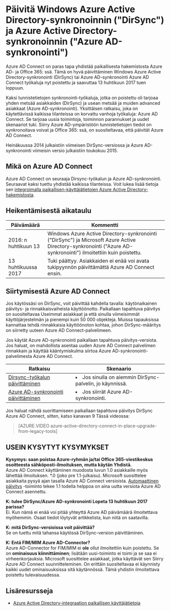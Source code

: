 <properties
    pageTitle="Päivityksen Dirsync-työkalun ja Azure AD-synkronointi | Microsoft Azure"
    description="Tässä artikkelissa käsitellään päivittää Azure AD Connect Dirsync-työkalun ja Azure AD-synkronointi."
    services="active-directory"
    documentationCenter=""
    authors="andkjell"
    manager="femila"
    editor=""/>

<tags
    ms.service="active-directory"
    ms.workload="identity"
    ms.tgt_pltfrm="na"
    ms.devlang="na"
    ms.topic="article"
    ms.date="06/27/2016"
    ms.author="billmath"/>


# <a name="upgrade-windows-azure-active-directory-sync-dirsync-and-azure-active-directory-sync-azure-ad-sync"></a>Päivitä Windows Azure Active Directory-synkronoinnin ("DirSync") ja Azure Active Directory-synkronoinnin ("Azure AD-synkronointi")
Azure AD Connect on paras tapa yhdistää paikallisesta hakemistosta Azure AD- ja Office 365: ssä. Tämä on hyvä päivittäminen Windows Azure Active Directory-synkronointi (DirSync) tai Azure AD-synkronointi Azure AD Connect työkaluja nyt poistettu ja saavuttaa 13 huhtikuun 2017 tuen loppuun.

Kaksi tunnistetietojen synkronointi-työkaluja, jotka on poistettu oli tarjoaa yhden metsää asiakkaiden (DirSync) ja usean metsää ja muiden advanced asiakkaat (Azure AD-synkronointi). Yksittäisen ratkaisu, joka on käytettävissä kaikissa tilanteissa on korvattu vanhoja työkaluja: Azure AD Connect. Se tarjoaa uusia toimintoja, toiminnon parannukset ja uudet skenaariot tuki. Siirry Azure AD-ympäristöön tunnistetietojen tiedot on synkronoitava voivat ja Office 365: ssä, on suositeltavaa, että päivität Azure AD Connect.

Heinäkuussa 2014 julkaistiin viimeisen DirSync-versiossa ja Azure AD-synkronointi viimeisin versio julkaistiin toukokuu 2015.

## <a name="what-is-azure-ad-connect"></a>Mikä on Azure AD Connect
Azure AD Connect on seuraaja Dirsync-työkalun ja Azure AD-synkronointi. Seuraavat kaksi tuettu yhdistää kaikissa tilanteissa. Voit lukea lisää tietoja sen [integroimalla paikallisen-käyttäjätietojen Azure Active Directory-hakemistosta](active-directory-aadconnect.md).

## <a name="deprecation-schedule"></a>Heikentämisestä aikataulu

Päivämäärä | Kommentti
 --- | ---
2016: n huhtikuun 13 | Windows Azure Active Directory-synkronointi ("DirSync") ja Microsoft Azure Active Directory-synkronointi ("Azure AD-synkronointi") ilmoitettiin kuin poistettu.
13 huhtikuussa 2017 | Tuki päättyy. Asiakkaiden ei enää voi avata tukipyynnön päivittämättä Azure AD Connect ensin.

## <a name="how-to-transition-to-azure-ad-connect"></a>Siirtymisestä Azure AD Connect
Jos käytössäsi on DirSync, voit päivittää kahdella tavalla: käytönaikainen päivitys- ja rinnakkaisvaiheista käyttöönotto. Paikallaan tapahtuva päivitys on suositeltavaa Useimmat asiakkaat ja että sinulla viimeisimmät käyttöjärjestelmän ja pienempi kuin 50 000 objekteja. Muissa tapauksissa kannattaa tehdä rinnakkaisia käyttöönoton kohtaa, johon DirSync-määritys on siirretty uuteen Azure AD Connect-palvelimeen.

Jos käytät Azure AD-synkronointi paikallaan tapahtuva päivitys-versiota. Jos haluat, on mahdollista asentaa uuden Azure AD Connect palvelimen rinnakkain ja käyttää kääntymiskulma siirtoa Azure AD-synkronointi-palvelimesta Azure AD Connect.

Ratkaisu | Skenaario
----- | -----
[Dirsync-työkalun päivittäminen](./connect/active-directory-aadconnect-dirsync-upgrade-get-started.md) | <li>Jos sinulla on aiemmin DirSync-palvelin, jo käynnissä.</li>
[Azure AD-synkronointi päivittäminen](active-directory-aadconnect-upgrade-previous-version.md)| <li>Jos siirrät Azure AD-synkronointi.</li>

Jos haluat nähdä suorittamiseen paikallaan tapahtuva päivitys DirSync Azure AD Connect, sitten, katso kanavan 9 Tässä videossa:

> [AZURE.VIDEO azure-active-directory-connect-in-place-upgrade-from-legacy-tools]

## <a name="faq"></a>USEIN KYSYTYT KYSYMYKSET
**Kysymys: saan poistaa Azure-ryhmän ja/tai Office 365-viestikeskus osoitteesta sähköposti-ilmoituksen, mutta käytän Yhdistä.**  
Azure AD Connect käyttäminen muodosta luvun 1.0 asiakkaille myös lähettää ilmoituksen. \*.0 (joko pre 1.1-julkaisu). Microsoft suosittelee asiakkaita pysyä ajan tasalla Azure AD Connect versioista. [Automaattinen päivitys](active-directory-aadconnect-feature-automatic-upgrade.md) -toiminto tekee 1.1 todella helppoa on aina uutta versiota Azure AD Connect asennettu.

**K: tulee DirSync/Azure AD-synkronointi Lopeta 13 huhtikuun 2017 parissa?**  
Ei. Kun nämä ei enää voi pitää yhteyttä Azure AD päivämäärä ilmoitettava myöhemmin. Osaat tiedot löytyvät artikkelista, kun niitä on saatavilla.

**K: mitä DirSync-versioissa voit päivittää?**  
Se on tuettu mitä tahansa käytössä DirSync-version päivittäminen.

**K: Entä FIM/MIM Azure AD-Connector?**  
Azure AD-Connector for FIM/MIM ei **ole** ollut ilmoitettiin kuin poistettu. Se on **ominaisuus kiinnittäminen**; lisätään uusi-toiminto ei toimi ja se saa ei virheenkorjauksia. Microsoft suosittelee asiakkaat, jotka käyttävät sen Siirry Azure AD Connect suunnitteleminen. On erittäin suositeltavaa ei käynnisty kaikki uudet ominaisuuksissa sitä käytännössä. Tämä yhdistin ilmoitettava poistettu tulevaisuudessa.

## <a name="additional-resources"></a>Lisäresursseja

* [Azure Active Directory-integraation paikallisen käyttäjätietoja](active-directory-aadconnect.md)

